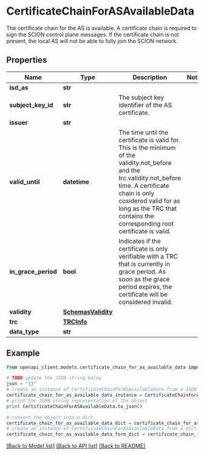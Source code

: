 # CertificateChainForASAvailableData

The certificate chain for the AS is available. A certificate chain is required to sign the SCION control plane messages. If the certificate chain is not present, the local AS will not be able to fully join the SCION network. 

## Properties

Name | Type | Description | Notes
------------ | ------------- | ------------- | -------------
**isd_as** | **str** |  | 
**subject_key_id** | **str** | The subject key identifier of the AS certificate. | 
**issuer** | **str** |  | 
**valid_until** | **datetime** | The time until the certificate is valid for. This is the minimum of the validity.not_before and the trc.validity.not_before time. A certificate chain is only cosidered valid for as long as the TRC that contains the corresponding root certificate is valid.  | 
**in_grace_period** | **bool** | Indicates if the certificate is only verifiable with a TRC that is currently in grace period. As soon as the grace period expires, the certificate will be considered invalid.  | 
**validity** | [**SchemasValidity**](SchemasValidity.md) |  | 
**trc** | [**TRCInfo**](TRCInfo.md) |  | 
**data_type** | **str** |  | 

## Example

```python
from openapi_client.models.certificate_chain_for_as_available_data import CertificateChainForASAvailableData

# TODO update the JSON string below
json = "{}"
# create an instance of CertificateChainForASAvailableData from a JSON string
certificate_chain_for_as_available_data_instance = CertificateChainForASAvailableData.from_json(json)
# print the JSON string representation of the object
print CertificateChainForASAvailableData.to_json()

# convert the object into a dict
certificate_chain_for_as_available_data_dict = certificate_chain_for_as_available_data_instance.to_dict()
# create an instance of CertificateChainForASAvailableData from a dict
certificate_chain_for_as_available_data_form_dict = certificate_chain_for_as_available_data.from_dict(certificate_chain_for_as_available_data_dict)
```
[[Back to Model list]](../README.md#documentation-for-models) [[Back to API list]](../README.md#documentation-for-api-endpoints) [[Back to README]](../README.md)


